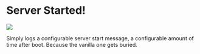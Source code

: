 # Server Started!
[![](https://img.shields.io/curseforge/dt/1071169?label=downloads&style=for-the-badge&logo=curseforge&color=2D2D2D)](https://www.curseforge.com/minecraft/mc-mods/server-started)

Simply logs a configurable server start message, a configurable amount of time after boot.
Because the vanilla one gets buried.
